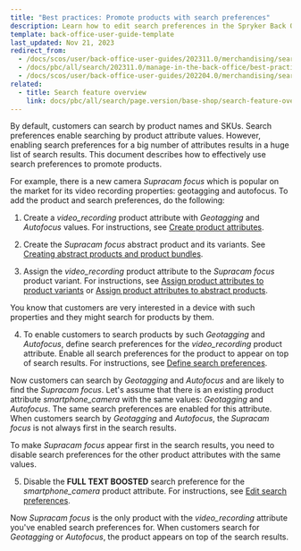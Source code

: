 ```yaml
---
title: "Best practices: Promote products with search preferences"
description: Learn how to edit search preferences in the Spryker Back Office using this best practices guide for your Spryker projects.
template: back-office-user-guide-template
last_updated: Nov 21, 2023
redirect_from:
  - /docs/scos/user/back-office-user-guides/202311.0/merchandising/search-preferences/best-practices-promote-products-with-search-preferences.html
  - /docs/pbc/all/search/202311.0/manage-in-the-back-office/best-practices-promote-products-with-search-preferences.html
  - /docs/scos/user/back-office-user-guides/202204.0/merchandising/search-preferences/best-practices-promote-products-with-search-preferences.html
related:
  - title: Search feature overview
    link: docs/pbc/all/search/page.version/base-shop/search-feature-overview/search-feature-overview.html
---
```


By default, customers can search by product names and SKUs. Search preferences enable searching by product attribute values. However, enabling search preferences for a big number of attributes results in a huge list of search results. This document describes how to effectively use search preferences to promote products.

For example, there is a new camera *Supracam focus* which is popular on the market for its video recording properties: geotagging and autofocus. To add the product and search preferences, do the following:

1. Create a *video_recording* product attribute with *Geotagging* and *Autofocus* values. For instructions, see [Create product attributes](/docs/pbc/all/product-information-management/{{page.version}}/base-shop/manage-in-the-back-office/attributes/create-product-attributes.html).

2. Create the *Supracam focus* abstract product and its variants. See [Creating abstract products and product bundles](/docs/pbc/all/product-information-management/{{page.version}}/base-shop/manage-in-the-back-office/products/manage-abstract-products-and-product-bundles/create-abstract-products-and-product-bundles.html).

3. Assign the *video_recording* product attribute to the *Supracam focus* product variant. For instructions, see [Assign product attributes to product variants](/docs/pbc/all/product-information-management/{{page.version}}/base-shop/manage-in-the-back-office/products/manage-product-variants/assign-product-attributes-to-product-variants.html) or [Assign product attributes to abstract products](/docs/pbc/all/product-information-management/{{page.version}}/base-shop/manage-in-the-back-office/products/manage-abstract-products-and-product-bundles/assign-product-attributes-to-abstract-products-and-product-bundles.html).

You know that customers are very interested in a device with such properties and they might search for products by them.

4. To enable customers to search products by such *Geotagging* and *Autofocus*, define search preferences for the *video_recording* product attribute. Enable all search preferences for the product to appear on top of search results. For instructions, see [Define search preferences](/docs/pbc/all/search/{{page.version}}/base-shop/manage-in-the-back-office/define-search-preferences.html).

Now customers can search by *Geotagging* and *Autofocus* and are likely to find the *Supracam focus*. Let's assume that there is an existing product attribute *smartphone_camera* with the same values: *Geotagging* and *Autofocus*. The same search preferences are enabled for this attribute. When customers search by *Geotagging* and *Autofocus*, the *Supracam focus* is not always first in the search results.

To make *Supracam focus* appear first in the search results, you need to disable search preferences for the other product attributes with the same values.

5. Disable the **FULL TEXT BOOSTED** search preference for the *smartphone_camera* product attribute. For instructions, see [Edit search preferences](/docs/pbc/all/search/{{page.version}}/base-shop/manage-in-the-back-office/edit-search-preferences.html).

Now *Supracam focus* is the only product with the *video_recording* attribute you've enabled search preferences for. When customers search for *Geotagging*  or *Autofocus*, the product appears on top of the search results.
